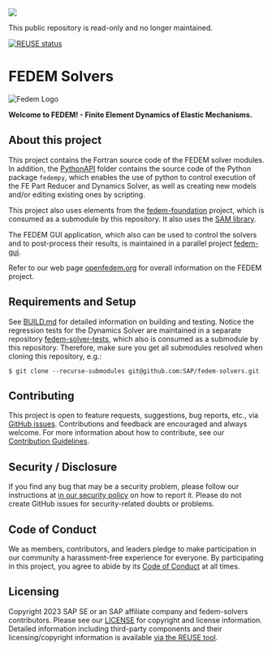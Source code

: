 <!---
  SPDX-FileCopyrightText: 2023 SAP SE

  SPDX-License-Identifier: Apache-2.0

  This file is part of FEDEM - https://openfedem.org
--->
![](https://img.shields.io/badge/STATUS-NOT%20CURRENTLY%20MAINTAINED-red.svg?longCache=true&style=flat) 

This public repository is read-only and no longer maintained.

[![REUSE status](https://api.reuse.software/badge/github.com/SAP/fedem-solvers)](https://api.reuse.software/info/github.com/SAP/fedem-solvers)

# FEDEM Solvers

![Fedem Logo](https://github.com/SAP/fedem-foundation/blob/main/cfg/FedemLogo.png "Welcome to FEDEM")

**Welcome to FEDEM! - Finite Element Dynamics of Elastic Mechanisms.**

## About this project

This project contains the Fortran source code of the FEDEM solver modules.
In addition, the [PythonAPI](PythonAPI) folder contains the source code of
the Python package `fedempy`, which enables the use of python to control
execution of the FE Part Reducer and Dynamics Solver,
as well as creating new models and/or editing existing ones by scripting.

This project also uses elements from the
[fedem-foundation](https://github.com/SAP/fedem-foundation) project,
which is consumed as a submodule by this repository.
It also uses the [SAM library](https://github.com/SAP/sam-lib).

The FEDEM GUI application, which also can be used to control the solvers
and to post-process their results, is maintained in a parallel project
[fedem-gui](https://github.com/SAP/fedem-gui).

Refer to our web page [openfedem.org](https://openfedem.org/)
for overall information on the FEDEM project.

## Requirements and Setup

See [BUILD.md](BUILD.md) for detailed information on building and testing.
Notice the regression tests for the Dynamics Solver are maintained in a separate
repository [fedem-solver-tests](https://github.com/SAP/fedem-solver-tests),
which also is consumed as a submodule by this repository. Therefore,
make sure you get all submodules resolved when cloning this repository, e.g.:

    $ git clone --recurse-submodules git@github.com:SAP/fedem-solvers.git

## Contributing

This project is open to feature requests, suggestions, bug reports, etc.,
via [GitHub issues](https://github.com/SAP/fedem-solvers/issues).
Contributions and feedback are encouraged and always welcome.
For more information about how to contribute,
see our [Contribution Guidelines](.github/CONTRIBUTING.md).

## Security / Disclosure

If you find any bug that may be a security problem, please follow our instructions at [in our security policy](https://github.com/SAP/fedem-solvers/security/policy) on how to report it. Please do not create GitHub issues for security-related doubts or problems.

## Code of Conduct

We as members, contributors, and leaders pledge to make participation in our community a harassment-free experience for everyone. By participating in this project, you agree to abide by its [Code of Conduct](https://github.com/SAP/.github/blob/main/CODE_OF_CONDUCT.md) at all times.

## Licensing

Copyright 2023 SAP SE or an SAP affiliate company and fedem-solvers contributors. Please see our [LICENSE](LICENSE) for copyright and license information. Detailed information including third-party components and their licensing/copyright information is available [via the REUSE tool](https://api.reuse.software/info/github.com/SAP/fedem-solvers).
